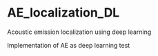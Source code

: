 # AE_localization_DL
Acoustic emission localization using deep learning

Implementation of AE as deep learning test